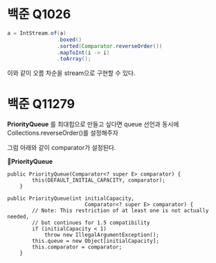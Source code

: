# 백준 Q1026



```java
a = IntStream.of(a)
                .boxed()
                .sorted(Comparator.reverseOrder())
                .mapToInt(i -> i)
                .toArray();
```

이와 같이 오름 차순을 stream으로 구현할 수 있다.





# 백준 Q11279

**PriorityQueue** 를 최대힙으로 만들고 싶다면 queue 선언과 동시에 Collections.reverseOrder()를 설정해주자

그럼 아래와 같이 comparator가 설정된다.

🔐**PriorityQueue<E>**

```
public PriorityQueue(Comparator<? super E> comparator) {
        this(DEFAULT_INITIAL_CAPACITY, comparator);
    }
```

```
public PriorityQueue(int initialCapacity,
                         Comparator<? super E> comparator) {
        // Note: This restriction of at least one is not actually needed,
        // but continues for 1.5 compatibility
        if (initialCapacity < 1)
            throw new IllegalArgumentException();
        this.queue = new Object[initialCapacity];
        this.comparator = comparator;
    }
```





